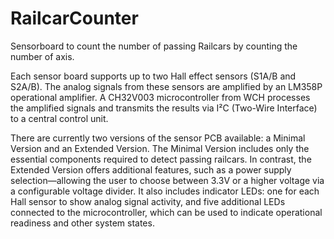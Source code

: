 # RailcarCounter
Sensorboard to count the number of passing Railcars by counting the number of axis.

Each sensor board supports up to two Hall effect sensors (S1A/B and S2A/B). The analog signals from these sensors are amplified by an LM358P operational amplifier. A CH32V003 microcontroller from WCH processes the amplified signals and transmits the results via I²C (Two-Wire Interface) to a central control unit. 

There are currently two versions of the sensor PCB available: a Minimal Version and an Extended Version. The Minimal Version includes only the essential components required to detect passing railcars. In contrast, the Extended Version offers additional features, such as a power supply selection—allowing the user to choose between 3.3V or a higher voltage via a configurable voltage divider. It also includes indicator LEDs: one for each Hall sensor to show analog signal activity, and five additional LEDs connected to the microcontroller, which can be used to indicate operational readiness and other system states.